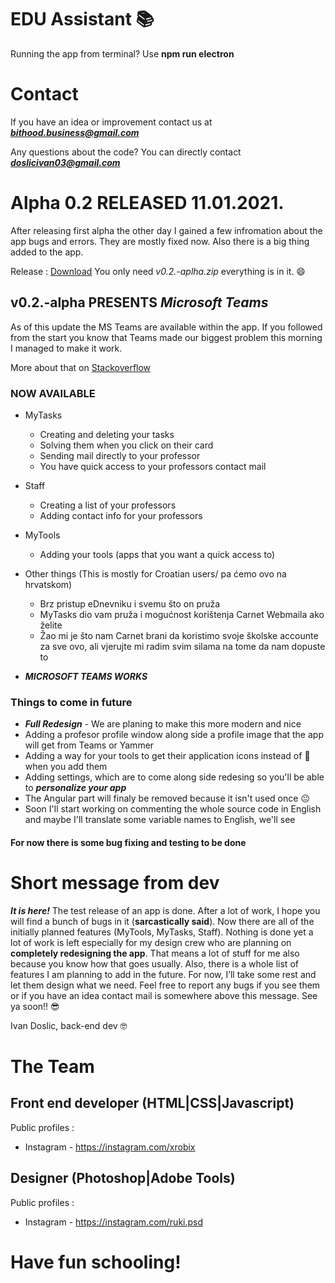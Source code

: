# EDU Assistant 📚

Running the app from terminal? Use **npm run electron**

# Contact

If you have an idea or improvement contact us at ***bithood.business@gmail.com***

Any questions about the code? You can directly contact ***doslicivan03@gmail.com***

# **Alpha 0.2 RELEASED 11.01.2021.**

After releasing first alpha the other day I gained a few infromation about the app bugs and errors. They are mostly
fixed now. Also there is a big thing added to the app.

Release : [Download](https://github.com/ivandoslic/EDUassistant/releases/tag/v0.2-alpha)
You only need *v0.2.-aplha.zip* everything is in it. 😄

## v0.2.-alpha PRESENTS ***Microsoft Teams***

As of this update the MS Teams are available within the app. If you followed from the start you know that Teams
made our biggest problem this morning I managed to make it work.

More about that on [Stackoverflow](https://stackoverflow.com/questions/65484957/displaying-teams-web-app-in-my-electron-app/65666431#65666431)

### NOW AVAILABLE

- MyTasks
    - Creating and deleting your tasks
    - Solving them when you click on their card
    - Sending mail directly to your professor
    - You have quick access to your professors contact mail

- Staff
    - Creating a list of your professors
    - Adding contact info for your professors

- MyTools
    - Adding your tools (apps that you want a quick access to)

- Other things (This is mostly for Croatian users/ pa ćemo ovo na hrvatskom)
    - Brz pristup eDnevniku i svemu što on pruža
    - MyTasks dio vam pruža i mogućnost korištenja Carnet Webmaila ako želite
    - Žao mi je što nam Carnet brani da koristimo svoje školske accounte za sve ovo, ali vjerujte mi
    radim svim silama na tome da nam dopuste to

- ***MICROSOFT TEAMS WORKS***

### Things to come in future

- ***Full Redesign*** - We are planing to make this more modern and nice
- Adding a profesor profile window along side a profile image that the app will get from
Teams or Yammer
- Adding a way for your tools to get their application icons instead of 🔧 when you add them 
- Adding settings, which are to come along side redesing so you'll be able to ***personalize your app***
- The Angular part will finaly be removed because it isn't used once 😐
- Soon I'll start working on commenting the whole source code in English and maybe I'll translate some variable names to English, we'll see

#### For now there is some bug fixing and testing to be done

# Short message from dev

***It is here!*** The test release of an app is done. After a lot of work, I hope you will find a bunch of bugs in it (**sarcastically said**). Now there are all of the initially planned features (MyTools, MyTasks, Staff). Nothing is done yet a lot of work is left especially for my design crew who are planning on **completely redesigning the app**. That means a lot of stuff for me also because you know how that goes usually. Also, there is a whole list of features I am planning to add in the future. For now, I’ll take some rest and let them design what we need. Feel free to report any bugs if you see them or if you have an idea contact mail is somewhere above this message. See ya soon!! 😎

Ivan Doslic, back-end dev 🤓

# The Team

## Front end developer (HTML|CSS|Javascript)

Public profiles :
- Instagram - https://instagram.com/xrobix

## Designer (Photoshop|Adobe Tools)

Public profiles :
- Instagram - https://instagram.com/ruki.psd

# Have fun schooling!